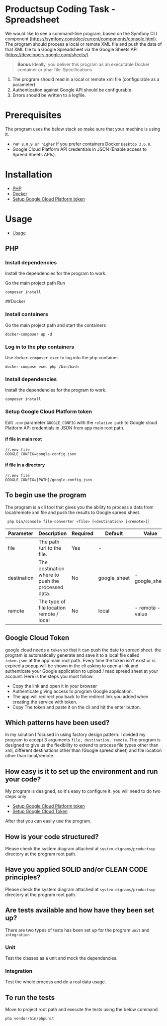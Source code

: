 # Productsup Coding Task - Spreadsheet

We would like to see a command-line program, based on the Symfony CLI component (https://symfony.com/doc/current/components/console.html). The program should process a local or remote XML file and push the data of that XML file to a Google Spreadsheet via the Google Sheets API (https://developers.google.com/sheets/).

> **Bonus**
> Ideally, you deliver this program as an executable Docker container or phar file. Specifications

1. The program should read in a local or remote xml file (configurable as a parameter)
2. Authentication against Google API should be configurable
3. Errors should be written to a logfile.

# Prerequisites
The program uses the below stack so make sure that your machine is using it.
- `PHP 8.0.9 or higher` if you prefer containers Docker `Desktop 3.6.0`.
- Google Cloud Platform API credentials in JSON (Enable access to Spreed Sheets APIs).

# Installation
- [PHP](#php)
- [Docker](#Docker)
- [Setup Google Cloud Platform token](#setup-google-cloud-platform-token)

# Usage
- [Usage](#to-begin-use-the-program)

## PHP
### Install dependencies
Install the dependencies for the program to work.

Go the main project path
Run
```
composer install
```

##Docker
### Install containers
Go the main project path and start the containers
```
docker-composer up -d
```
### Log in to the php containers
Use `docker-composer exec` to log into the php container.
```
docker-compose exec php /bin/bash
```
### Install dependencies
Install the dependencies for the program to work.
```
composer install
```

### Setup Google Cloud Platform token
Edit `.env` parameter `GOOGLE_CONFIG` with the `relative path` to Google cloud Platform API credentials in JSON from app main root path.
#### if file in main root
```
//.env file
GOOGLE_CONFIG=google-config.json
```
#### if file in a directory 
```
//.env file
GOOGLE_CONFIG=[PATH]/google-config.json
```

## To begin use the program
The program is a cli tool that gives you the ability to process a data from local/remote xml file and push the results to Google spreed sheet.

```
 php bin/console file-converter <file> [<destination> [<remote>]]
```

| Parameter   | Description                                       | Required | Default      | Value            | Datatype |
|-------------|---------------------------------------------------|----------|--------------|------------------|----------|
| file        | The path /url to the file.                        |    Yes   |       -      |                  |  string  |
| destination | The destination where to push the processed data. |    No    | google_sheet |  - google_sheet  |  string  |
| remote      | The type of file location remote / local          |    No    |     local    | - remote - value |  string  |

## Google Cloud Token
google cloud needs a `token` so that it can push the date to spreed sheet. the program is automatically generate and save it to a local file called `token.json` at the app main root path.
Every time the token isn't exist or is expired a popup will be shown in the cli asking to open a link and authenticate your Google application to upload / read spreed sheet at your account. 
Here is the steps you must follow:
- Copy the link and open it in your browser
- Authenticate giving access to program Google application.
- The app will redirect you back to the redirect link you added when creating the service with token.
- Copy The token and paste it on the cli and hit the enter button.

## Which patterns have been used?
In my solution I focused in using factory design pattern. I divided my program to accept 3 arguments 
`file, destination, remote`.
The program is designed to give us the flexibility to extend to process file types other than xml, different destinations other than (Google spreed sheet) and file location other than local/remote.

## How easy is it to set up the environment and run your code?
My program is designed, so it's easy to configure it. you will need to do two steps only
- [Setup Google Cloud Platform token](#setup-google-cloud-platform-token)
- [Setup Google Cloud Token](#google-cloud-token)

After that you can easily use the program.

## How is your code structured?
Please check the system diagram attached at `system-digrams/productsup` directory at the program root path.

## Have you applied SOLID and/or CLEAN CODE principles?
Please check the system diagram attached at `system-digrams/productsup` directory at the program root path.

##  Are tests available and how have they been set up?
There are two types of tests has been set up for the program `unit` and `integration` 
### Unit
Test the classes as a unit and mock the dependencies.
### Integration
Test the whole process and do a real data usage.

## To run the tests
Move to project root path and execute the tests using the below command
```
php vendor/bin/phpunit 
```

